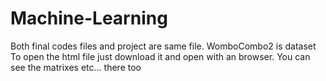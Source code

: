 # Machine-Learning
Both final codes files and project are same file. WomboCombo2 is dataset
To open the html file just download it and open with an browser. You can see the matrixes etc... there too
